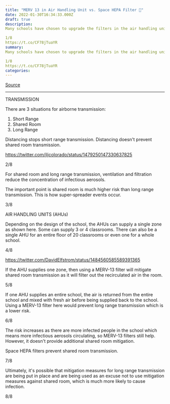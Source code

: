 ```yaml
---
title: "MERV 13 in Air Handling Unit vs. Space HEPA Filter 🧵"
date: 2022-01-30T16:34:33.000Z
draft: true
description: 
Many schools have chosen to upgrade the filters in the air handling units from MERV 8 to MERV 13 instead of putting in stand-alone HEPA filters. These 2 methods are not equal in risk reduction.

1/8
https://t.co/CF78jTuaYR
summary: 
Many schools have chosen to upgrade the filters in the air handling units from MERV 8 to MERV 13 instead of putting in stand-alone HEPA filters. These 2 methods are not equal in risk reduction.

1/8
https://t.co/CF78jTuaYR
categories:
---
```

[Source](https://twitter.com/joeyfox85/status/1487826577106874370)

---

TRANSMISSION

There are 3 situations for airborne transmission:

1. Short Range
2. Shared Room
3. Long Range

Distancing stops short range transmission. Distancing doesn't prevent shared room transmission.

https://twitter.com/jljcolorado/status/1479250147330637825

2/8

For shared room and long range transmission, ventilation and filtration reduce the concentration of infectious aerosols.

The important point is shared room is much higher risk than long range transmission. This is how super-spreader events occur.

3/8

AIR HANDLING UNITS (AHUs)

Depending on the design of the school, the AHUs can supply a single zone as shown here. Some can supply 3 or 4 classrooms. There can also be a single AHU for an entire floor of 20 classrooms or even one for a whole school.

4/8

https://twitter.com/DavidElfstrom/status/1484560585589391365

If the AHU supplies one zone, then using a MERV-13 filter will mitigate shared room transmission as it will filter out the recirculated air in the room. 

5/8

If one AHU supplies an entire school, the air is returned from the entire school and mixed with fresh air before being supplied back to the school. Using a MERV-13 filter here would prevent long range transmission which is a lower risk.

6/8

The risk increases as there are more infected people in the school which means more infectious aerosols circulating, so MERV-13 filters still help. However, it doesn't provide additional shared room mitigation.

Space HEPA filters prevent shared room transmission.

7/8

Ultimately, it's possible that mitigation measures for long range transmission are being put in place and are being used as an excuse not to use mitigation measures against shared room, which is much more likely to cause infection.

8/8